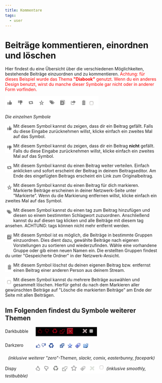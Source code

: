 ```yaml
---
title: Kommentare
tags:
  - user
---
```

# Beiträge kommentieren, einordnen und löschen

Hier findest du eine Übersicht über die verschiedenen Möglichkeiten, bestehende Beiträge einzuordnen und zu kommentieren. 
<span style="color: red;">
Achtung: für dieses Beispiel wurde das Thema <b>"Diabook"</b> genutzt. 
Wenn du ein anderes Design benutzt, wirst du manche dieser Symbole gar nicht oder in anderer Form vorfinden.
</span>

<img src="../../img/diabook.png" width="308" height="42" alt="Diabook" >

<i>Die einzelnen Symbole</i>

<img src="../../img/post_thumbs_up.png" width="27" height="32" alt="post_thumbs_up.png" align="left" style="padding-bottom: 10px;"> Mit diesem Symbol kannst du zeigen, dass dir ein Beitrag gefällt. 
Falls du diese Eingabe zurücknehmen willst, klicke einfach ein zweites Mal auf das Symbol.
<p style="clear:both;"></p>

<img src="../../img/post_thumbs_down.png" width="27" height="32" alt="post_thumbs_down.png" align="left" style="padding-bottom: 10px;">  Mit diesem Symbol kannst du zeigen, dass dir ein Beitrag <b>nicht</b> gefällt. 
Falls du diese Eingabe zurücknehmen willst, klicke einfach ein zweites Mal auf das Symbol.
<p style="clear:both;"></p>

<img src="../../img/post_share.png" width="27" height="32" alt="post_share.png" align="left" style="padding-bottom: 10px;"> Mit diesem Symbol kannst du einen Beitrag weiter verteilen. 
Einfach anklicken und sofort erscheint der Beitrag in deinem Beitragseditor. 
Am Ende des eingefügten Beitrags erscheint ein Link zum Originalbeitrag.
<p style="clear:both;"></p>

<img src="../../img/post_mark.png" width="27" height="32" alt="post_mark.png" align="left" style="padding-bottom: 10px;"> Mit diesem Symbol kannst du einen Beitrag für dich markieren. 
Markierte Beiträge erscheinen in deiner Netzwerk-Seite unter "Markierte". 
Wenn du die Markierung entfernen willst, klicke einfach ein zweites Mal auf das Symbol.
<p style="clear:both;"></p>

<img src="../../img/post_tag.png" width="27" height="32" alt="post_tag.png" align="left" style="padding-bottom: 10px;"> Mit diesem Symbol kannst du einen tag zum Beitrag hinzufügen und diesen so einem bestimmten Schlagwort zuzuordnen. 
Anschließend kannst du auf diesen tag klicken und alle Beiträge mit diesem tag ansehen. 
ACHTUNG: tags können nicht mehr entfernt werden.
<p style="clear:both;"></p>

<img src="../../img/post_categorize.png" width="27" height="32" alt="post_categorize.png" align="left" style="padding-bottom: 20px;"> Mit diesem Symbol ist es möglich, die Beiträge in bestimmte Gruppen einzuordnen. 
Dies dient dazu, gewählte Beiträge nach eigenen Vorstellungen zu sortieren und wiederzufinden. 
Wähle eine vorhandene Gruppe oder gib einen neuen Namen ein. Die erstellten Gruppen findest du unter "Gespeicherte Ordner" in der Netzwerk-Ansicht.
<p style="clear:both;"></p>

<img src="../../img/post_delete.png" width="27" height="32" alt="post_delete.png" align="left"> Mit diesem Symbol löschst du deinen eigenen Beitrag bzw. entfernst einen Beitrag einer anderen Person aus deinem Stream.
<P style="clear: both;"></p>

<img src="../../img/post_choose.png" width="27" height="32" alt="post_choose.png" align="left"> Mit diesem Symbol kannst du mehrere Beiträge auswählen und gesammelt löschen. 
Hierfür gehst du nach dem Markieren aller gewünschten Beiträge auf "Lösche die markierten Beiträge" am Ende der Seite mit allen Beiträgen.
<P style="clear: both;"></p>

## Im Folgenden findest du Symbole weiterer Themen

Darkbubble <img src="../../img/darkbubble.png" alt="darkbubble.png" style="padding-left: 20px; vertical-align:middle;">

Darkzero  <img src="../../img/darkzero.png" alt="darkzero.png" style="padding-left: 35px; vertical-align:middle;">

<span style="padding-left: 10px; font-style:italic;">(inklusive weiterer "zero"-Themen, slackr, comix, easterbunny, facepark)</span>

Dispy <img src="../../img/dispy.png" alt="dispy.png" style="padding-left: 57px; vertical-align:middle;"> <i>(inklusive smoothly, testbubble)</i>
